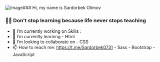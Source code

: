 ![image](https://github.com/Sardorbek0731/sardorbek0731/assets/98644551/778dfc15-a472-453e-9ef5-b4a4d7b4f361)### Hi, my name is Sardorbek Olimov

### 👨‍🎓 Don't stop learning because life never stops teaching

- 🔭 I’m currently working on                                 Skills :
- 🌱 I’m currently learning                                    - Html
- 👯 I’m looking to collaborate on                             - CSS
- 📫 How to reach me: https://t.me/Sardorbek0731               - Sass
                                                                - Bootstrap
                                                                - JavaScript
